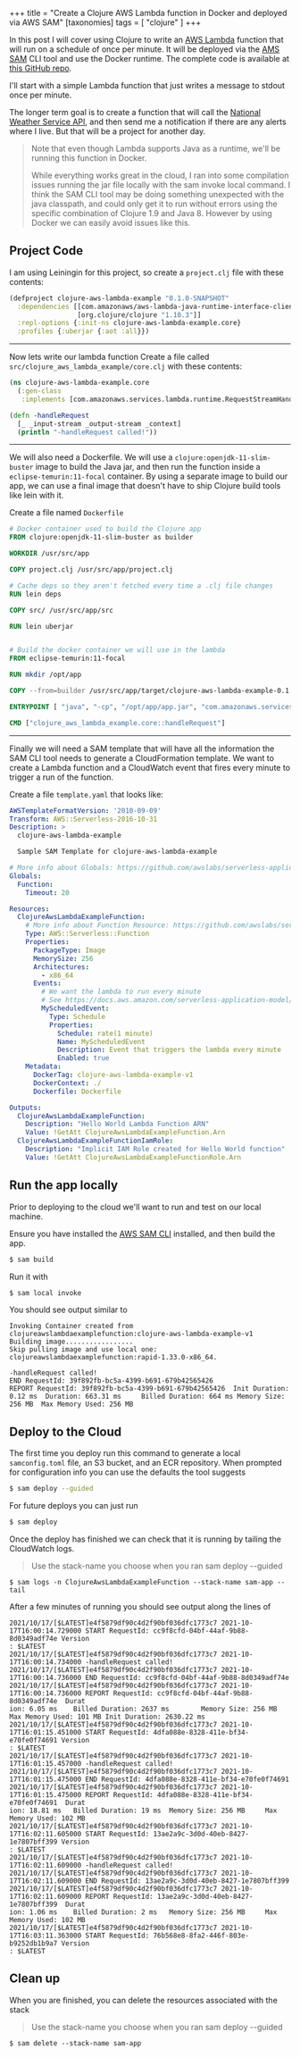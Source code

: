 +++
title = "Create a Clojure AWS Lambda function in Docker and deployed via AWS SAM"
[taxonomies]
tags = [ "clojure" ]
+++
 

In this post I will cover using Clojure to write an [AWS Lambda](https://aws.amazon.com/lambda/) function that will run on a schedule of once per minute. It will be deployed via the [AMS SAM](https://docs.aws.amazon.com/serverless-application-model/latest/developerguide/what-is-sam.html) CLI tool and use the Docker runtime. The complete code is available at [this GitHub repo](https://github.com/wtfleming/clojure-aws-lambda-example).

I'll start with a simple Lambda function that just writes a message to stdout once per minute.

The longer term goal is to create a function that will call the [National Weather Service API](https://www.weather.gov/documentation/services-web-api), and then send me a notification if there are any alerts where I live. But that will be a project for another day.

> Note that even though Lambda supports Java as a runtime, we'll be running this function in Docker.
>
> While everything works great in the cloud, I ran into some compilation issues running the jar file locally with the sam invoke local command. I think the SAM CLI tool may be doing something unexpected with the java classpath, and could only get it to run without errors using the specific combination of Clojure 1.9 and Java 8. However by using Docker we can easily avoid issues like this.

## Project Code

I am using Leiningin for this project, so create a `project.clj` file with these contents:

```clojure
(defproject clojure-aws-lambda-example "0.1.0-SNAPSHOT"
  :dependencies [[com.amazonaws/aws-lambda-java-runtime-interface-client "2.0.0"]
                 [org.clojure/clojure "1.10.3"]]
  :repl-options {:init-ns clojure-aws-lambda-example.core}
  :profiles {:uberjar {:aot :all}})
```

---

Now lets write our lambda function 
Create a file called `src/clojure_aws_lambda_example/core.clj` with these contents:

```clojure
(ns clojure-aws-lambda-example.core
  (:gen-class
   :implements [com.amazonaws.services.lambda.runtime.RequestStreamHandler]))

(defn -handleRequest
  [_ _input-stream _output-stream _context]
  (println "-handleRequest called!"))
```

---

We will also need a Dockerfile. We will use a `clojure:openjdk-11-slim-buster` image to build the Java jar, and then run the function inside a `eclipse-temurin:11-focal` container. By using a separate image to build our app, we can use a final image that doesn't have to ship Clojure build tools like lein with it.

Create a file named `Dockerfile`

```Dockerfile
# Docker container used to build the Clojure app
FROM clojure:openjdk-11-slim-buster as builder

WORKDIR /usr/src/app

COPY project.clj /usr/src/app/project.clj

# Cache deps so they aren't fetched every time a .clj file changes
RUN lein deps

COPY src/ /usr/src/app/src

RUN lein uberjar


# Build the docker container we will use in the lambda
FROM eclipse-temurin:11-focal

RUN mkdir /opt/app

COPY --from=builder /usr/src/app/target/clojure-aws-lambda-example-0.1.0-SNAPSHOT-standalone.jar /opt/app/app.jar

ENTRYPOINT [ "java", "-cp", "/opt/app/app.jar", "com.amazonaws.services.lambda.runtime.api.client.AWSLambda" ]

CMD ["clojure_aws_lambda_example.core::handleRequest"]
```

---

Finally we will need a SAM template that will have all the information the SAM CLI tool needs to generate a CloudFormation template. We want to create a Lambda function and a CloudWatch event that fires every minute to trigger a run of the function.

Create a file `template.yaml` that looks like:

```yaml
AWSTemplateFormatVersion: '2010-09-09'
Transform: AWS::Serverless-2016-10-31
Description: >
  clojure-aws-lambda-example

  Sample SAM Template for clojure-aws-lambda-example

# More info about Globals: https://github.com/awslabs/serverless-application-model/blob/master/docs/globals.rst
Globals:
  Function:
    Timeout: 20

Resources:
  ClojureAwsLambdaExampleFunction:
    # More info about Function Resource: https://github.com/awslabs/serverless-application-model/blob/master/versions/2016-10-31.md#awsserverlessfunction
    Type: AWS::Serverless::Function
    Properties:
      PackageType: Image
      MemorySize: 256
      Architectures:
        - x86_64
      Events:
        # We want the lambda to run every minute
        # See https://docs.aws.amazon.com/serverless-application-model/latest/developerguide/sam-property-function-schedule.html
        MyScheduledEvent:
          Type: Schedule
          Properties:
            Schedule: rate(1 minute)
            Name: MyScheduledEvent
            Description: Event that triggers the lambda every minute
            Enabled: true
    Metadata:
      DockerTag: clojure-aws-lambda-example-v1
      DockerContext: ./
      Dockerfile: Dockerfile

Outputs:
  ClojureAwsLambdaExampleFunction:
    Description: "Hello World Lambda Function ARN"
    Value: !GetAtt ClojureAwsLambdaExampleFunction.Arn
  ClojureAwsLambdaExampleFunctionIamRole:
    Description: "Implicit IAM Role created for Hello World function"
    Value: !GetAtt ClojureAwsLambdaExampleFunctionRole.Arn
```

## Run the app locally

Prior to deploying to the cloud we'll want to run and test on our local machine.

Ensure you have installed the [AWS SAM CLI](https://docs.aws.amazon.com/serverless-application-model/latest/developerguide/serverless-sam-cli-install.html) installed, and then build the app.

```sh
$ sam build
```

Run it with

```sh
$ sam local invoke
```

You should see output similar to

```
Invoking Container created from clojureawslambdaexamplefunction:clojure-aws-lambda-example-v1
Building image.................
Skip pulling image and use local one: clojureawslambdaexamplefunction:rapid-1.33.0-x86_64.

-handleRequest called!
END RequestId: 39f892fb-bc5a-4399-b691-679b42565426
REPORT RequestId: 39f892fb-bc5a-4399-b691-679b42565426  Init Duration: 0.12 ms  Duration: 663.31 ms     Billed Duration: 664 ms Memory Size: 256 MB  Max Memory Used: 256 MB
```

## Deploy to the Cloud

The first time you deploy run this command to generate a local `samconfig.toml` file, an S3 bucket, and an ECR repository. When prompted for configuration info you can use the defaults the tool suggests

```sh
$ sam deploy --guided
```

For future deploys you can just run

```sh
$ sam deploy
```


Once the deploy has finished we can check that it is running by tailing the CloudWatch logs. 

> Use the stack-name you choose when you ran sam deploy --guided

```
$ sam logs -n ClojureAwsLambdaExampleFunction --stack-name sam-app --tail
```

After a few minutes of running you should see output along the lines of


```
2021/10/17/[$LATEST]e4f5879df90c4d2f90bf036dfc1773c7 2021-10-17T16:00:14.729000 START RequestId: cc9f8cfd-04bf-44af-9b88-8d0349adf74e Version
: $LATEST
2021/10/17/[$LATEST]e4f5879df90c4d2f90bf036dfc1773c7 2021-10-17T16:00:14.734000 -handleRequest called!
2021/10/17/[$LATEST]e4f5879df90c4d2f90bf036dfc1773c7 2021-10-17T16:00:14.736000 END RequestId: cc9f8cfd-04bf-44af-9b88-8d0349adf74e
2021/10/17/[$LATEST]e4f5879df90c4d2f90bf036dfc1773c7 2021-10-17T16:00:14.736000 REPORT RequestId: cc9f8cfd-04bf-44af-9b88-8d0349adf74e  Durat
ion: 6.05 ms    Billed Duration: 2637 ms        Memory Size: 256 MB     Max Memory Used: 101 MB Init Duration: 2630.22 ms
2021/10/17/[$LATEST]e4f5879df90c4d2f90bf036dfc1773c7 2021-10-17T16:01:15.451000 START RequestId: 4dfa088e-8328-411e-bf34-e70fe0f74691 Version
: $LATEST
2021/10/17/[$LATEST]e4f5879df90c4d2f90bf036dfc1773c7 2021-10-17T16:01:15.457000 -handleRequest called!
2021/10/17/[$LATEST]e4f5879df90c4d2f90bf036dfc1773c7 2021-10-17T16:01:15.475000 END RequestId: 4dfa088e-8328-411e-bf34-e70fe0f74691
2021/10/17/[$LATEST]e4f5879df90c4d2f90bf036dfc1773c7 2021-10-17T16:01:15.475000 REPORT RequestId: 4dfa088e-8328-411e-bf34-e70fe0f74691  Durat
ion: 18.81 ms   Billed Duration: 19 ms  Memory Size: 256 MB     Max Memory Used: 102 MB
2021/10/17/[$LATEST]e4f5879df90c4d2f90bf036dfc1773c7 2021-10-17T16:02:11.605000 START RequestId: 13ae2a9c-3d0d-40eb-8427-1e7807bff399 Version
: $LATEST
2021/10/17/[$LATEST]e4f5879df90c4d2f90bf036dfc1773c7 2021-10-17T16:02:11.609000 -handleRequest called!
2021/10/17/[$LATEST]e4f5879df90c4d2f90bf036dfc1773c7 2021-10-17T16:02:11.609000 END RequestId: 13ae2a9c-3d0d-40eb-8427-1e7807bff399
2021/10/17/[$LATEST]e4f5879df90c4d2f90bf036dfc1773c7 2021-10-17T16:02:11.609000 REPORT RequestId: 13ae2a9c-3d0d-40eb-8427-1e7807bff399  Durat
ion: 1.06 ms    Billed Duration: 2 ms   Memory Size: 256 MB     Max Memory Used: 102 MB
2021/10/17/[$LATEST]e4f5879df90c4d2f90bf036dfc1773c7 2021-10-17T16:03:11.363000 START RequestId: 76b568e8-8fa2-446f-803e-b9252db1b9a7 Version
: $LATEST
```

## Clean up

When you are finished, you can delete the  resources associated with the stack

> Use the stack-name you choose when you ran sam deploy --guided

```
$ sam delete --stack-name sam-app
```
